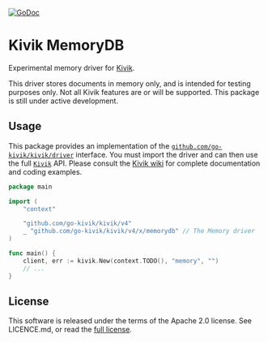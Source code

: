 [![GoDoc](https://godoc.org/github.com/go-kivik/kivik/v4/x/memorydb?status.svg)](http://godoc.org/github.com/go-kivik/kivik/v4/x/memorydb)

# Kivik MemoryDB

Experimental memory driver for [Kivik](https://github.com/go-kivik/kivik).

This driver stores documents in memory only, and is intended for testing purposes only. Not all Kivik features are or will be supported. This package is still under active development.

## Usage

This package provides an implementation of the
[`github.com/go-kivik/kivik/driver`](http://godoc.org/github.com/go-kivik/kivik/driver)
interface. You must import the driver and can then use the full
[`Kivik`](http://godoc.org/github.com/go-kivik/kivik) API. Please consult the
[Kivik wiki](https://github.com/go-kivik/kivik/wiki) for complete documentation
and coding examples.

```go
package main

import (
    "context"

    "github.com/go-kivik/kivik/v4"
    _ "github.com/go-kivik/kivik/v4/x/memorydb" // The Memory driver
)

func main() {
    client, err := kivik.New(context.TODO(), "memory", "")
    // ...
}
```

## License

This software is released under the terms of the Apache 2.0 license. See
LICENCE.md, or read the [full license](http://www.apache.org/licenses/LICENSE-2.0).
